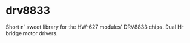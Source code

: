 # drv8833
Short n' sweet library for the HW-627 modules' DRV8833 chips. Dual H-bridge motor drivers.
